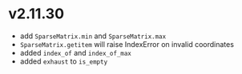 # v2.11.30

* add `SparseMatrix.min` and `SparseMatrix.max`
* `SparseMatrix.getitem` will raise IndexError on invalid coordinates
* added `index_of` and `index_of_max`
* added `exhaust` to `is_empty`
